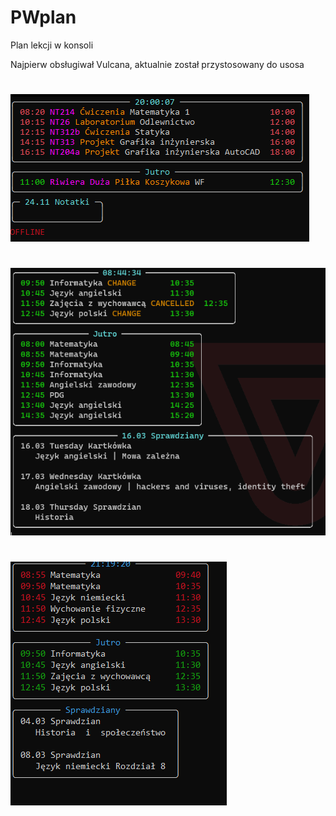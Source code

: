 # PWplan
Plan lekcji w konsoli

Najpierw obsługiwał Vulcana, aktualnie został przystosowany do usosa
#
![](PW.png) 
#

![](tech1.png) 

#
![](tech2.png) 
